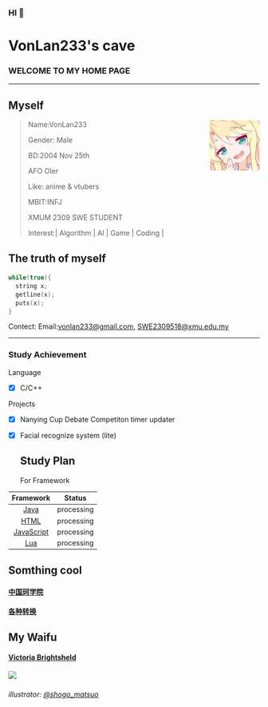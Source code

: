 ### HI 👋

# VonLan233's cave
### WELCOME TO MY HOME PAGE

-----------------------------------------------------
## Myself

 <img decoding="async" align="right" src="image/150894289.jpeg" width="20%">

   >Name:VonLan233
   >
   >Gender: Male
   >
   >BD:2004 Nov 25th
   >
   >AFO OIer
   >
   >Like: anime & vtubers
   >
   >MBIT:INFJ
   >
   >XMUM 2309 SWE STUDENT
   >
   >Interest:| Algorithm | AI | Game | Coding |

## The truth of myself

```cpp
while(true){
  string x;
  getline(x);
  puts(x);
}
```

Contect:
Email:vonlan233@gmail.com, SWE2309518@xmu.edu.my

-----------------------------------------------------
   ### Study Achievement
   
Language 
- [x] C/C++  

Projects
- [x] Nanying Cup Debate Competiton timer updater
- [x] Facial recognize system (lite)

  ## Study Plan
  For Framework


|  Framework | Status |
| :--: | ---- |
| [Java](https://www.w3schools.com/java/) | processing |
|[HTML](https://www.w3schools.com/html/) | processing |
| [JavaScript](https://vuejs.org/) | processing |
| [Lua](https://www.lua.org/)| processing |

## Somthing cool

#### [中国珂学院](https://sweetlemon39.gitee.io/chtholly/)

#### [各种转换](https://convertio.co/zh/)

## My Waifu

#### [Victoria Brightsheld](https://twitter.com/VBrightshield)
 <img decoding="async" src="image/F9lnpJJa0AATgAh.png" width="75%">

 ###### illustrator: [@shogo_matsuo](https://twitter.com/shogo_matsuo)